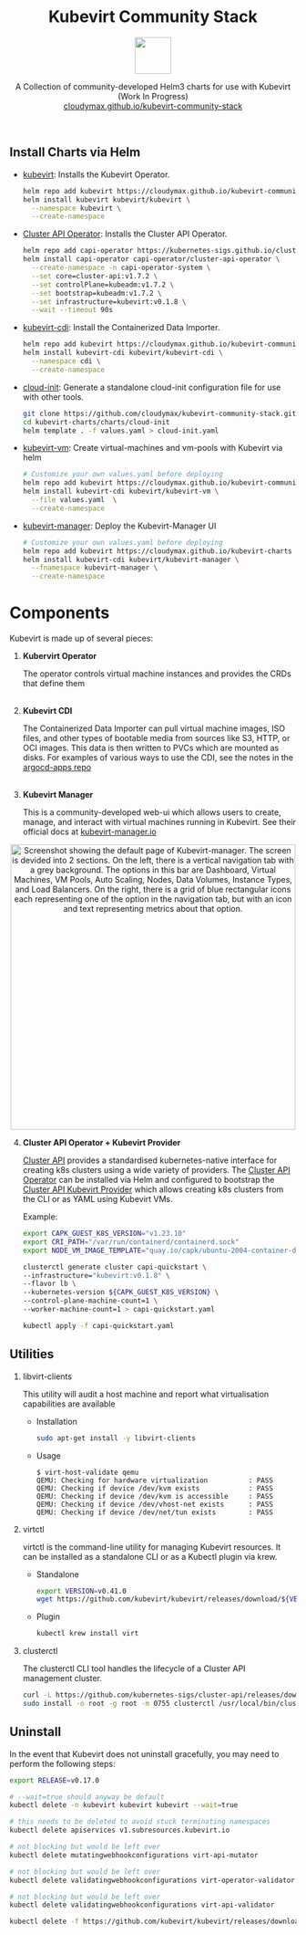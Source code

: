 
<h1 align=center>
Kubevirt Community Stack
</h1>
<p align="center">
  <img width="64" src="https://avatars.githubusercontent.com/u/18700703?s=200&v=4">
</p>
<p align=center>
  A Collection of community-developed Helm3 charts for use with Kubevirt <br> (Work In Progress)
  <br>
  <a href="https://cloudymax.github.io/kubevirt-community-stack/">cloudymax.github.io/kubevirt-community-stack</a>
</p>
<br>

<h2>
  Install Charts via Helm
</h2>

<p>

- <a href="https://github.com/cloudymax/kubevirt-charts/blob/main/charts/kubevirt">kubevirt</a>: Installs the Kubevirt Operator.

    ```bash
    helm repo add kubevirt https://cloudymax.github.io/kubevirt-community-stack
    helm install kubevirt kubevirt/kubevirt \
      --namespace kubevirt \
      --create-namespace
    ```

- <a href="https://kubernetes-sigs.github.io/cluster-api-operator/02_installation/04_helm-chart-installation.html">Cluster API Operator</a>: Installs the Cluster API Operator.

    ```bash
    helm repo add capi-operator https://kubernetes-sigs.github.io/cluster-api-operator
    helm install capi-operator capi-operator/cluster-api-operator \
      --create-namespace -n capi-operator-system \
      --set core=cluster-api:v1.7.2 \
      --set controlPlane=kubeadm:v1.7.2 \
      --set bootstrap=kubeadm:v1.7.2 \
      --set infrastructure=kubevirt:v0.1.8 \
      --wait --timeout 90s
    ```
    
- <a href="https://github.com/cloudymax/kubevirt-charts/blob/main/charts/kubevirt-cdi">kubevirt-cdi</a>: Install the Containerized Data Importer.

    ```bash
    helm repo add kubevirt https://cloudymax.github.io/kubevirt-community-stack
    helm install kubevirt-cdi kubevirt/kubevirt-cdi \
      --namespace cdi \
      --create-namespace
    ```
    
- <a href="https://github.com/cloudymax/kubevirt-charts/blob/main/charts/cloud-init">cloud-init</a>: Generate a standalone cloud-init configuration file for use with other tools.

    ```bash
    git clone https://github.com/cloudymax/kubevirt-community-stack.git
    cd kubevirt-charts/charts/cloud-init
    helm template . -f values.yaml > cloud-init.yaml
    ```
  
- <a href="https://github.com/cloudymax/kubevirt-charts/blob/main/charts/kubevirt-vm">kubevirt-vm</a>: Create virtual-machines and vm-pools with Kubevirt via helm

    ```bash
    # Customize your own values.yaml before deploying
    helm repo add kubevirt https://cloudymax.github.io/kubevirt-community-stack
    helm install kubevirt-cdi kubevirt/kubevirt-vm \
      --file values.yaml  \
      --create-namespace
    ```

- <a href="https://github.com/cloudymax/kubevirt-charts/blob/main/charts/kubevirt-manager">kubevirt-manager</a>: Deploy the Kubevirt-Manager UI
    
    ```bash
    # Customize your own values.yaml before deploying
    helm repo add kubevirt https://cloudymax.github.io/kubevirt-charts
    helm install kubevirt-cdi kubevirt/kubevirt-manager \
      --fnamespace kubevirt-manager \
      --create-namespace
    ```
</p>

# Components

Kubevirt is made up of several pieces:

1. **Kubervirt Operator**

    The operator controls virtual machine instances and provides the CRDs that define them
</br></br>

2. **Kubevirt CDI**

    The Containerized Data Importer can pull virtual machine images, ISO files, and other types of bootable media from sources like S3, HTTP, or OCI images. This data is then written to PVCs which are mounted as disks. For examples of various ways to use the CDI, see the notes in the [argocd-apps repo](https://github.com/small-hack/argocd-apps/blob/main/kubevirt/examples/disks/Disks.md) </br></br>

3. **Kubevirt Manager**

    This is a community-developed web-ui which allows users to create, manage, and interact with virtual machines running in Kubevirt. See their official docs at [kubevirt-manager.io](https://kubevirt-manager.io/)

<p align="center">
  <a href="https://github.com/cloudymax/kubevirt-community-stack/assets/84841307/eeb87969-4dd6-49ce-b25e-37404e05fa72">
      <img src="https://github.com/cloudymax/kubevirt-community-stack/assets/84841307/eeb87969-4dd6-49ce-b25e-37404e05fa72" alt="Screenshot showing the default page of Kubevirt-manager. The screen is devided into 2 sections. On the left, there is a vertical navigation tab with a grey background. The options in this bar are Dashboard, Virtual Machines, VM Pools, Auto Scaling, Nodes, Data Volumes, Instance Types, and Load Balancers.  On the right, there is a grid of blue rectangular icons each representing one of the option in the navigation tab, but with an icon and text representing metrics about that option." width=500>
  </a>
</p>

4. **Cluster API Operator + Kubevirt Provider**

   [Cluster API](https://cluster-api.sigs.k8s.io/) provides a standardised kubernetes-native interface for creating k8s clusters using a wide variety of providers. The [Cluster API Operator](https://cluster-api-operator.sigs.k8s.io/) can be installed via Helm and configured to bootstrap the [Cluster API Kubevirt Provider](https://github.com/kubernetes-sigs/cluster-api-provider-kubevirt) which allows creating k8s clusters from the CLI or as YAML using Kubevirt VMs.

   Example:

   ```bash
   export CAPK_GUEST_K8S_VERSION="v1.23.10"
   export CRI_PATH="/var/run/containerd/containerd.sock"
   export NODE_VM_IMAGE_TEMPLATE="quay.io/capk/ubuntu-2004-container-disk:${CAPK_GUEST_K8S_VERSION}"
   
   clusterctl generate cluster capi-quickstart \
   --infrastructure="kubevirt:v0.1.8" \
   --flavor lb \
   --kubernetes-version ${CAPK_GUEST_K8S_VERSION} \
   --control-plane-machine-count=1 \
   --worker-machine-count=1 > capi-quickstart.yaml

   kubectl apply -f capi-quickstart.yaml
   ```


## Utilities

1. libvirt-clients

    This utility will audit a host machine and report what virtualisation capabilities are available

    - Installation

        ```bash
        sudo apt-get install -y libvirt-clients
        ```

    - Usage

        ```console
        $ virt-host-validate qemu
        QEMU: Checking for hardware virtualization          : PASS
        QEMU: Checking if device /dev/kvm exists            : PASS
        QEMU: Checking if device /dev/kvm is accessible     : PASS
        QEMU: Checking if device /dev/vhost-net exists      : PASS
        QEMU: Checking if device /dev/net/tun exists        : PASS
        ```

2. virtctl

    virtctl is the command-line utility for managing Kubevirt resources. It can be installed as a standalone CLI or as a Kubectl plugin via krew.

    - Standalone

        ```bash
        export VERSION=v0.41.0
        wget https://github.com/kubevirt/kubevirt/releases/download/${VERSION}/virtctl-${VERSION}-linux-amd64
        ```

    - Plugin

        ```bash
        kubectl krew install virt
        ```

3. clusterctl

    The clusterctl CLI tool handles the lifecycle of a Cluster API management cluster.
   
    ```bash
    curl -L https://github.com/kubernetes-sigs/cluster-api/releases/download/v1.7.2/clusterctl-linux-amd64 -o clusterctl
    sudo install -o root -g root -m 0755 clusterctl /usr/local/bin/clusterctl
    ```

## Uninstall

In the event that Kubevirt does not uninstall gracefully, you may need to perform the following steps:

```bash
export RELEASE=v0.17.0

# --wait=true should anyway be default
kubectl delete -n kubevirt kubevirt kubevirt --wait=true

# this needs to be deleted to avoid stuck terminating namespaces
kubectl delete apiservices v1.subresources.kubevirt.io

# not blocking but would be left over
kubectl delete mutatingwebhookconfigurations virt-api-mutator

# not blocking but would be left over
kubectl delete validatingwebhookconfigurations virt-operator-validator

# not blocking but would be left over
kubectl delete validatingwebhookconfigurations virt-api-validator

kubectl delete -f https://github.com/kubevirt/kubevirt/releases/download/${RELEASE}/kubevirt-operator.yaml --wait=false
```
